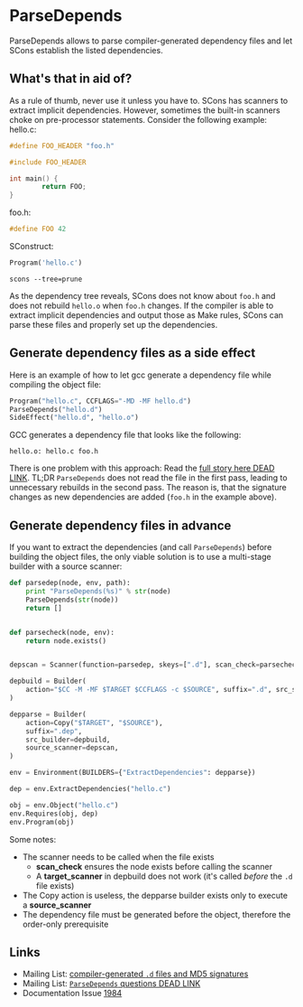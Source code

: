 # ParseDepends
ParseDepends allows to parse compiler-generated dependency files and let SCons establish the listed dependencies.  

## What's that in aid of?
As a rule of thumb, never use it unless you have to. SCons has scanners to extract implicit dependencies. However, sometimes the built-in scanners choke on pre-processor statements. Consider the following example: hello.c: 

```cpp
#define FOO_HEADER "foo.h"

#include FOO_HEADER

int main() {
        return FOO;
}
```
foo.h:

```cpp
#define FOO 42
```

SConstruct: 

```python
Program('hello.c')
```

```console
scons --tree=prune
```

As the dependency tree reveals, SCons does not know about `foo.h` and does not rebuild `hello.o` when `foo.h` changes.  If the compiler is able to extract implicit dependencies and output those as Make rules, SCons can parse these files and properly set up the dependencies. 

## Generate dependency files as a side effect

Here is an example of how to let gcc generate a dependency file while compiling the object file:

```python 
Program("hello.c", CCFLAGS="-MD -MF hello.d")
ParseDepends("hello.d")
SideEffect("hello.d", "hello.o")
```

GCC generates a dependency file that looks like the following:

```console
hello.o: hello.c foo.h
```

There is one problem with this approach: Read the [full story here DEAD LINK](http://scons.tigris.org/servlets/ReadMsg?listName=dev&msgNo=709). TL;DR `ParseDepends` does not read the file in the first pass, leading to unnecessary rebuilds in the second pass. The reason is, that the signature changes as new dependencies are added (`foo.h` in the example above). 

## Generate dependency files in advance
If you want to extract the dependencies (and call `ParseDepends`) before building the object files, the only viable solution is to use a multi-stage builder with a source scanner: 

```python 
def parsedep(node, env, path):
    print "ParseDepends(%s)" % str(node)
    ParseDepends(str(node))
    return []


def parsecheck(node, env):
    return node.exists()


depscan = Scanner(function=parsedep, skeys=[".d"], scan_check=parsecheck)

depbuild = Builder(
    action="$CC -M -MF $TARGET $CCFLAGS -c $SOURCE", suffix=".d", src_suffix=".c"
)

depparse = Builder(
    action=Copy("$TARGET", "$SOURCE"),
    suffix=".dep",
    src_builder=depbuild,
    source_scanner=depscan,
)

env = Environment(BUILDERS={"ExtractDependencies": depparse})

dep = env.ExtractDependencies("hello.c")

obj = env.Object("hello.c")
env.Requires(obj, dep)
env.Program(obj)
```

Some notes:

* The scanner needs to be called when the file exists 
    * **scan_check** ensures the node exists before calling the scanner 
    * A **target_scanner** in depbuild does not work (it's called _before_ the `.d` file exists) 
* The Copy action is useless, the depparse builder exists only to execute a **source_scanner** 
* The dependency file must be generated before the object, therefore the order-only prerequisite 

## Links

* Mailing List: [compiler-generated `.d` files and MD5 signatures](http://scons.tigris.org/servlets/ReadMsg?listName=dev&msgNo=709) 
* Mailing List: [`ParseDepends` questions DEAD LINK](http://scons.tigris.org/servlets/ReadMsg?listName=dev&msgNo=5359)
* Documentation Issue [1984](https://github.com/SCons/scons/issues/1984)

